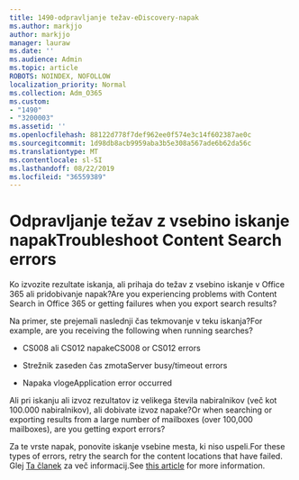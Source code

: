 ```yaml
---
title: 1490-odpravljanje težav-eDiscovery-napak
ms.author: markjjo
author: markjjo
manager: lauraw
ms.date: ''
ms.audience: Admin
ms.topic: article
ROBOTS: NOINDEX, NOFOLLOW
localization_priority: Normal
ms.collection: Adm_O365
ms.custom:
- "1490"
- "3200003"
ms.assetid: ''
ms.openlocfilehash: 88122d778f7def962ee0f574e3c14f602387ae0c
ms.sourcegitcommit: 1d98db8acb9959aba3b5e308a567ade6b62da56c
ms.translationtype: MT
ms.contentlocale: sl-SI
ms.lasthandoff: 08/22/2019
ms.locfileid: "36559389"
---
```

# <a name="troubleshoot-content-search-errors"></a><span data-ttu-id="27b09-102">Odpravljanje težav z vsebino iskanje napak</span><span class="sxs-lookup"><span data-stu-id="27b09-102">Troubleshoot Content Search errors</span></span>

<span data-ttu-id="27b09-103">Ko izvozite rezultate iskanja, ali prihaja do težav z vsebino iskanje v Office 365 ali pridobivanje napak?</span><span class="sxs-lookup"><span data-stu-id="27b09-103">Are you experiencing problems with Content Search in Office 365 or getting failures when you export search results?</span></span>

<span data-ttu-id="27b09-104">Na primer, ste prejemali naslednji čas tekmovanje v teku iskanja?</span><span class="sxs-lookup"><span data-stu-id="27b09-104">For example, are you receiving the following when running searches?</span></span>

- <span data-ttu-id="27b09-105">CS008 ali CS012 napake</span><span class="sxs-lookup"><span data-stu-id="27b09-105">CS008 or CS012 errors</span></span>

- <span data-ttu-id="27b09-106">Strežnik zaseden čas zmota</span><span class="sxs-lookup"><span data-stu-id="27b09-106">Server busy/timeout errors</span></span>

- <span data-ttu-id="27b09-107">Napaka vloge</span><span class="sxs-lookup"><span data-stu-id="27b09-107">Application error occurred</span></span>

<span data-ttu-id="27b09-108">Ali pri iskanju ali izvoz rezultatov iz velikega števila nabiralnikov (več kot 100.000 nabiralnikov), ali dobivate izvoz napake?</span><span class="sxs-lookup"><span data-stu-id="27b09-108">Or when searching or exporting results from a large number of mailboxes (over 100,000 mailboxes), are you getting export errors?</span></span>

<span data-ttu-id="27b09-109">Za te vrste napak, ponovite iskanje vsebine mesta, ki niso uspeli.</span><span class="sxs-lookup"><span data-stu-id="27b09-109">For these types of errors, retry the search for the content locations that have failed.</span></span> <span data-ttu-id="27b09-110">Glej [Ta članek](https://docs.microsoft.com/office365/securitycompliance/retry-failed-content-search) za več informacij.</span><span class="sxs-lookup"><span data-stu-id="27b09-110">See  [this article](https://docs.microsoft.com/office365/securitycompliance/retry-failed-content-search) for more information.</span></span>
